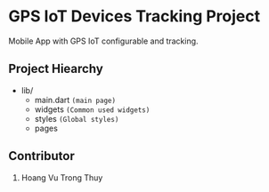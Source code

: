 # GPS IoT Devices Tracking Project

Mobile App with GPS IoT configurable and tracking.

## Project Hiearchy

- lib/
  - main.dart `(main page)`
  - widgets `(Common used widgets)`
  - styles `(Global styles)`
  - pages

## Contributor

1. Hoang Vu Trong Thuy

